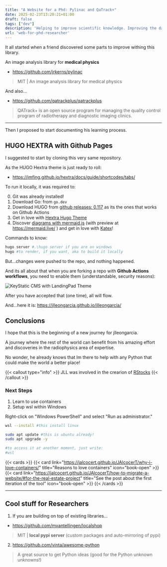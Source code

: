 ```yaml
---
title: "A Website for a Phd: Pylinac and QaTrack+"
date: 2025-02-23T13:20:21+01:00
draft: false
tags: ["dev"]
description: 'Helping to improve scientific knowledge. Improving the day to day of a radiotherapy researcher. Containers with WSL.'
url: 'web-for-phd-researcher'
---
```


It all started when a friend discovered some parts to improve withing this library.

An image analysis library for **medical physics**

* https://github.com/jrkerns/pylinac

> MIT | An image analysis library for medical physics

And also...

* https://github.com/qatrackplus/qatrackplus

> QATrack+ is an open source program for managing the quality control program of radiotherapy and diagnostic imaging clinics.


---

Then I proposed to start documenting his learning process.

## HUGO HEXTRA with Github Pages

I suggested to start by cloning this very same repository.

As the HUGO Hextra theme is just ready to roll:

* https://imfing.github.io/hextra/docs/guide/shortcodes/tabs/

To run it locally, it was required to:

0. Git was already installed!
1. Download Go: from `go.dev`
2. Download HUGO from [github releases: 0.117](https://discourse.gohugo.io/t/hugo-0-117-0-released/45644) as its the ones that works on Github Actions
3. Get in love with [Hextra Hugo Theme](https://github.com/imfing/hextra)
4. Discover [diagrams with mermaid.js](https://jalcocert.github.io/JAlcocerT/how-to-use-mermaid-diagrams/) (with preview at https://mermaid.live/ ) and get in love with [Katex](https://imfing.github.io/hextra/docs/guide/latex/#supported-functions)!


Commands to know:

```sh
hugo server #.\hugo server if you are on windows
hugo #to render, if you want, aka to build it locally
```

But...changes were pushed to the repo, and nothing happened.

And its all about that when you are forking a repo with **Github Actions workflows**, you need to enable them (understandable, security reasons):

![KeyStatic CMS with LandingPad Theme](/blog_img/dev/gha-workflows-fork-repo.png)

After you have accepted that (one time), all will flow.

And...here it is: https://jlleongarcia.github.io/jlleongarcia/


## Conclusions

I hope that this is the beginning of a new journey for jlleongarcia.

A journey where the rest of the world can benefit from his amazing effort and discoveries in the radiophysics area of expertise.

No wonder, he already knows that Im there to help with any Python that could make the world a better place!

{{< callout type="info" >}}
JLL was involved in the crearion of [RStocks](https://jalcocert.github.io/JAlcocerT/R-Stocks/)
{{< /callout >}}

### Next Steps

1. Learn to use containers
2. Setup wsl within Windows

Right-click on "Windows PowerShell" and select "Run as administrator."

```sh
wsl --install #this install linux

sudo apt update #this is ubuntu already!
sudo apt upgrade -y

#to access it at another moment, just write:
#wsl
```

{{< cards >}}
  {{< card link="https://jalcocert.github.io/JAlcocerT/why-i-love-containers/" title="Reasons to love containers" icon="book-open" >}}
  {{< card link="https://jalcocert.github.io/JAlcocerT/how-to-migrate-a-website/#for-the-real-estate-project" title="See the post about the first iteration of the tool" icon="book-open" >}}
{{< /cards >}}

---

## Cool stuff for Researchers

1. If you are building on top of existing libraries...

* https://github.com/mvantellingen/localshop

> MIT | **local pypi server** (custom packages and auto-mirroring of pypi)

2. https://github.com/vinta/awesome-python

> A great source to get Python ideas (good for the Python unknown unknowns!)
